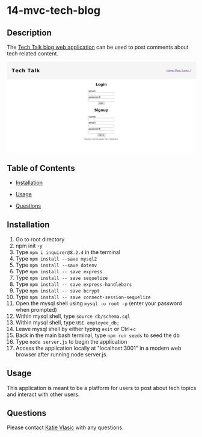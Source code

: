 # 14-mvc-tech-blog

## Description

The [Tech Talk blog web application](https://tech-blog-mvc-kv.herokuapp.com/) can be used to post comments about tech related content.

![Preview](./public/images/LoginPreview.jpg)


## Table of Contents

- [Installation](#installation)

- [Usage](#usage)

- [Questions](#questions)

## Installation

1. Go to root directory
2. npm init -y
3. Type `npm i inquirer@8.2.4` in the terminal 
4. Type `npm install --save mysql2`
5. Type `npm install --save dotenv`
6. Type `npm install -- save express`
7. Type `npm install -- save sequelize`
7. Type `npm install -- save express-handlebars`
7. Type `npm install -- save bcrypt`
7. Type `npm install -- save connect-session-sequelize`
8. Open the mysql shell using `mysql -u root -p` (enter your password when prompted)
9. Within mysql shell, type `source db/schema.sql`
10. Within mysql shell, type `USE employee_db;`
11. Leave mysql shell by either typing `exit` or Ctrl+`c`
12. Back in the main bash terminal, type `npm run seeds` to seed the db
13. Type `node server.js` to begin the application
14. Access the application locally at "localhost:3001" in a modern web browser after running node server.js.

## Usage

This application is meant to be a platform for users to post about tech topics and interact with other users.

## Questions

Please contact [Katie Vlasic](https://github.com/katievlasic) with any questions.
